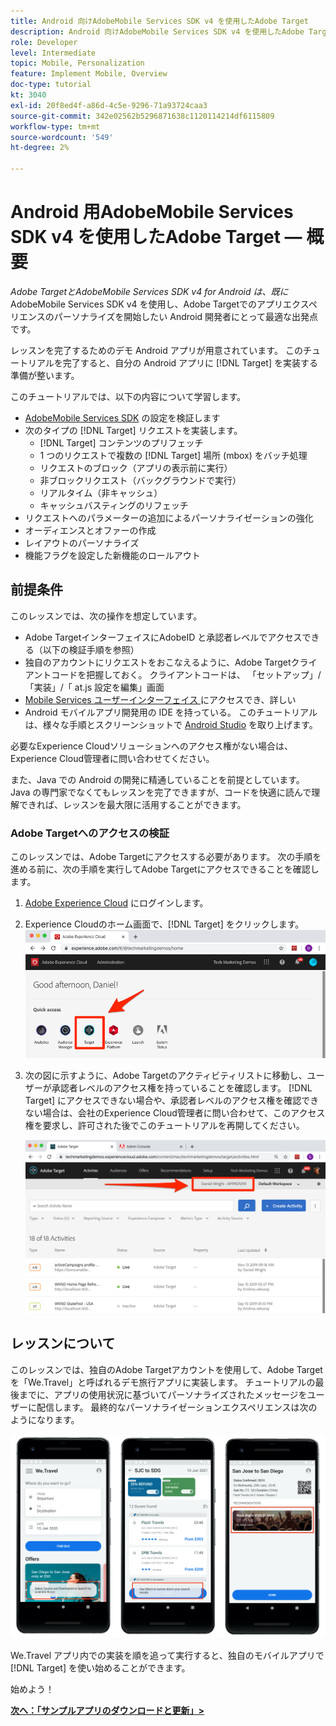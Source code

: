 ```yaml
---
title: Android 向けAdobeMobile Services SDK v4 を使用したAdobe Target
description: Android 向けAdobeMobile Services SDK v4 を使用したAdobe Targetは、既にAdobeMobile Services SDK v4 を使用し、Adobe Targetでのアプリのエクスペリエンスのパーソナライズを開始したい Android 開発者にとって最適な出発点です。
role: Developer
level: Intermediate
topic: Mobile, Personalization
feature: Implement Mobile, Overview
doc-type: tutorial
kt: 3040
exl-id: 20f8ed4f-a86d-4c5e-9296-71a93724caa3
source-git-commit: 342e02562b5296871638c1120114214df6115809
workflow-type: tm+mt
source-wordcount: '549'
ht-degree: 2%

---
```


# Android 用AdobeMobile Services SDK v4 を使用したAdobe Target — 概要

_Adobe TargetとAdobeMobile Services SDK v4 for Android は、既に_ AdobeMobile Services SDK v4 を使用し、Adobe Targetでのアプリエクスペリエンスのパーソナライズを開始したい Android 開発者にとって最適な出発点です。

レッスンを完了するためのデモ Android アプリが用意されています。 このチュートリアルを完了すると、自分の Android アプリに [!DNL Target] を実装する準備が整います。

このチュートリアルでは、以下の内容について学習します。

* [AdobeMobile Services SDK](https://experienceleague.adobe.com/docs/mobile-services/android/getting-started-android/requirements.html?lang=en) の設定を検証します
* 次のタイプの [!DNL Target] リクエストを実装します。
   * [!DNL Target] コンテンツのプリフェッチ
   * 1 つのリクエストで複数の [!DNL Target] 場所 (mbox) をバッチ処理
   * リクエストのブロック（アプリの表示前に実行）
   * 非ブロックリクエスト（バックグラウンドで実行）
   * リアルタイム（非キャッシュ）
   * キャッシュバスティングのリフェッチ
* リクエストへのパラメーターの追加によるパーソナライゼーションの強化
* オーディエンスとオファーの作成
* レイアウトのパーソナライズ
* 機能フラグを設定した新機能のロールアウト

## 前提条件

このレッスンでは、次の操作を想定しています。

* Adobe TargetインターフェイスにAdobeID と承認者レベルでアクセスできる（以下の検証手順を参照）
* 独自のアカウントにリクエストをおこなえるように、Adobe Targetクライアントコードを把握しておく。 クライアントコードは、   「セットアップ」/「実装」/「 at.js 設定を編集」画面
* [Mobile Services ユーザーインターフェイス ](https://mobilemarketing.adobe.com/) にアクセスでき、詳しい
* Android モバイルアプリ開発用の IDE を持っている。 このチュートリアルは、様々な手順とスクリーンショットで [Android Studio](https://developer.android.com/studio/install) を取り上げます。

必要なExperience Cloudソリューションへのアクセス権がない場合は、Experience Cloud管理者に問い合わせてください。

また、Java での Android の開発に精通していることを前提としています。 Java の専門家でなくてもレッスンを完了できますが、コードを快適に読んで理解できれば、レッスンを最大限に活用することができます。

### Adobe Targetへのアクセスの検証

このレッスンでは、Adobe Targetにアクセスする必要があります。 次の手順を進める前に、次の手順を実行してAdobe Targetにアクセスできることを確認します。

1. [Adobe Experience Cloud](https://experience.adobe.com/) にログインします。
1. Experience Cloudのホーム画面で、[!DNL Target] をクリックします。
   ![Experience Cloudのホーム画面](assets/aec_homeScreen_clickTarget.png)
1. 次の図に示すように、Adobe Targetのアクティビティリストに移動し、ユーザーが承認者レベルのアクセス権を持っていることを確認します。 [!DNL Target] にアクセスできない場合や、承認者レベルのアクセス権を確認できない場合は、会社のExperience Cloud管理者に問い合わせて、このアクセス権を要求し、許可された後でこのチュートリアルを再開してください。

   ![AdobeUI](assets/targetUI_approver.png)

## レッスンについて

このレッスンでは、独自のAdobe Targetアカウントを使用して、Adobe Targetを「We.Travel」と呼ばれるデモ旅行アプリに実装します。 チュートリアルの最後までに、アプリの使用状況に基づいてパーソナライズされたメッセージをユーザーに配信します。 最終的なパーソナライゼーションエクスペリエンスは次のようになります。

![We.Travel アプリの最終版](assets/overview_final_result.jpg)

We.Travel アプリ内での実装を順を追って実行すると、独自のモバイルアプリで [!DNL Target] を使い始めることができます。

始めよう！

**[次へ：「サンプルアプリのダウンロードと更新」>](download-and-update-the-sample-app.md)**
